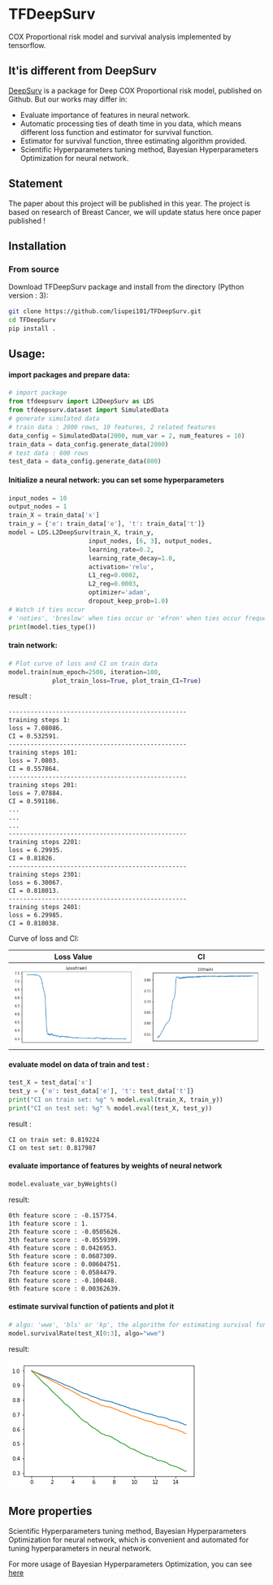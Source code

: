 # TFDeepSurv
COX Proportional risk model and survival analysis implemented by tensorflow.

## It'is different from DeepSurv
[DeepSurv](https://github.com/jaredleekatzman/DeepSurv) is a package for Deep COX Proportional risk model, published on Github. But our works may differ in:

- Evaluate importance of features in neural network.
- Automatic processing ties of death time in you data, which means different loss function and estimator for survival function.
- Estimator for survival function, three estimating algorithm provided.
- Scientific Hyperparameters tuning method, Bayesian Hyperparameters Optimization for neural network.

## Statement
The paper about this project will be published in this year. The project is based on
research of Breast Cancer, we will update status here once paper published !

## Installation
### From source

Download TFDeepSurv package and install from the directory (Python version : 3):
```bash
git clone https://github.com/liupei101/TFDeepSurv.git
cd TFDeepSurv
pip install .
```

## Usage:

#### import packages and prepare data:
```python
# import package
from tfdeepsurv import L2DeepSurv as LDS
from tfdeepsurv.dataset import SimulatedData
# generate simulated data
# train data : 2000 rows, 10 features, 2 related features
data_config = SimulatedData(2000, num_var = 2, num_features = 10)
train_data = data_config.generate_data(2000)
# test data : 800 rows
test_data = data_config.generate_data(800)
```

#### Initialize a neural network: you can set some hyperparameters
```python
input_nodes = 10
output_nodes = 1
train_X = train_data['x']
train_y = {'e': train_data['e'], 't': train_data['t']}
model = LDS.L2DeepSurv(train_X, train_y,
                      input_nodes, [6, 3], output_nodes, 
                      learning_rate=0.2,
                      learning_rate_decay=1.0,
                      activation='relu', 
                      L1_reg=0.0002, 
                      L2_reg=0.0003, 
                      optimizer='adam',
                      dropout_keep_prob=1.0)
# Watch if ties occur
# 'noties', 'breslow' when ties occur or 'efron' when ties occur frequently
print(model.ties_type())
```

#### train network:
```python
# Plot curve of loss and CI on train data
model.train(num_epoch=2500, iteration=100,
            plot_train_loss=True, plot_train_CI=True)
```

result :
```
-------------------------------------------------
training steps 1:
loss = 7.08086.
CI = 0.532591.
-------------------------------------------------
training steps 101:
loss = 7.0803.
CI = 0.557864.
-------------------------------------------------
training steps 201:
loss = 7.07884.
CI = 0.591186.
...
...
...
-------------------------------------------------
training steps 2201:
loss = 6.29935.
CI = 0.81826.
-------------------------------------------------
training steps 2301:
loss = 6.30067.
CI = 0.818013.
-------------------------------------------------
training steps 2401:
loss = 6.29985.
CI = 0.818038.
```
Curve of loss and CI:

Loss Value                       | CI
:-------------------------------:|:--------------------------------------:
![](notebook/pics/index.png)|![](notebook/pics/index1.png)

#### evaluate model on data of train and test :
```python
test_X = test_data['x']
test_y = {'e': test_data['e'], 't': test_data['t']}
print("CI on train set: %g" % model.eval(train_X, train_y))
print("CI on test set: %g" % model.eval(test_X, test_y))
```
result :
```
CI on train set: 0.819224
CI on test set: 0.817987
```

#### evaluate importance of features by weights of neural network
```python
model.evaluate_var_byWeights()
```
result:
```
0th feature score : -0.157754.
1th feature score : 1.
2th feature score : -0.0505626.
3th feature score : -0.0559399.
4th feature score : 0.0426953.
5th feature score : 0.0687309.
6th feature score : 0.00604751.
7th feature score : 0.0584479.
8th feature score : -0.100448.
9th feature score : 0.00362639.
```

#### estimate survival function of patients and plot it
```python
# algo: 'wwe', 'bls' or 'kp', the algorithm for estimating survival function
model.survivalRate(test_X[0:3], algo="wwe")
```

result:

![Survival rate](notebook/pics/index2.png)

## More properties
Scientific Hyperparameters tuning method, Bayesian Hyperparameters Optimization for neural network, which is convenient and automated for tuning hyperparameters in neural network.

For more usage of Bayesian Hyperparameters Optimization, you can see [here](BayesianHyperparamOptimization/README.md)